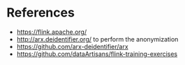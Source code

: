 # References

- https://flink.apache.org/
- http://arx.deidentifier.org/ to perform the anonymization
- https://github.com/arx-deidentifier/arx
- https://github.com/dataArtisans/flink-training-exercises
